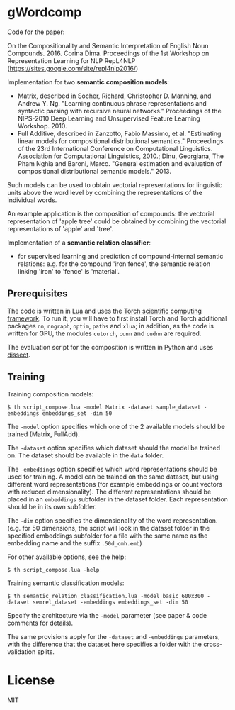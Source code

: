 # gWordcomp

Code for the paper:

On the Compositionality and Semantic Interpretation of English Noun Compounds. 2016. Corina Dima. Proceedings of the 1st Workshop on Representation Learning for NLP RepL4NLP (https://sites.google.com/site/repl4nlp2016/)

Implementation for two **semantic composition models**: 
 - Matrix, described in Socher, Richard, Christopher D. Manning, and Andrew Y. Ng. "Learning continuous phrase representations and syntactic parsing with recursive neural networks." Proceedings of the NIPS-2010 Deep Learning and Unsupervised Feature Learning Workshop. 2010.
 - Full Additive, described in Zanzotto, Fabio Massimo, et al. "Estimating linear models for compositional distributional semantics." Proceedings of the 23rd International Conference on Computational Linguistics. Association for Computational Linguistics, 2010.; Dinu, Georgiana, The Pham Nghia and Baroni, Marco. "General estimation and evaluation of compositional distributional semantic models." 2013.

Such models can be used to obtain vectorial representations for linguistic units above the word level by combining the representations of the individual words. 

An example application is the composition of compounds: the vectorial representation of 'apple tree' could be obtained by combining the vectorial representations of 'apple' and 'tree'.

Implementation of a **semantic relation classifier**:
- for supervised learning and prediction of compound-internal semantic relations: e.g. for the compound 'iron fence', the semantic relation linking 'iron' to 'fence' is 'material'.

## Prerequisites

The code is written in [Lua](http://www.lua.org/about.html) and uses the [Torch scientific computing framework](http://torch.ch/). To run it, you will have to first install Torch and Torch additional packages `nn`, `nngraph`, `optim`, `paths` and `xlua`; in addition, as the code is written for GPU, the modules `cutorch`, `cunn` and `cudnn` are required.

The evaluation script for the composition is written in Python and uses [dissect](https://github.com/composes-toolkit/dissect).

## Training

Training composition models:

```
$ th script_compose.lua -model Matrix -dataset sample_dataset -embeddings embeddings_set -dim 50
```

The `-model` option specifies which one of the 2 available models should be trained (Matrix, FullAdd).

The `-dataset` option specifies which dataset should the model be trained on. The dataset should be available in the `data` folder.

The `-embeddings` option specifies which word representations should be used for training. A model can be trained on the same dataset, but using different word representations (for example embeddings or count vectors with reduced dimensionality). The different representations should be placed in an `embeddings` subfolder in the dataset folder. Each representation should be in its own subfolder.

The `-dim` option specifies the dimensionality of the word representation. (e.g. for 50 dimensions, the script will look in the dataset folder in the specified embeddings subfolder for a file with the same name as the embedding name and the suffix `.50d_cmh.emb`)

For other available options, see the help:
```
$ th script_compose.lua -help
```

Training semantic classification models:

```
$ th semantic_relation_classification.lua -model basic_600x300 -dataset semrel_dataset -embeddings embeddings_set -dim 50
```
Specify the architecture via the `-model` parameter (see paper & code comments for details).

The same provisions apply for the `-dataset` and `-embeddings` parameters, with the difference that the dataset here specifies a folder with the cross-validation splits.


# License

MIT
